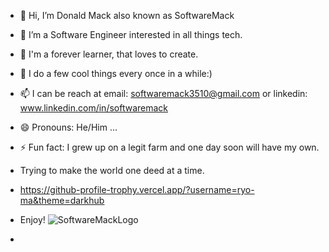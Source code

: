 - 👋 Hi, I’m Donald Mack also known as SoftwareMack
- 👀 I’m a Software Engineer interested in all things tech.
- 🌱 I'm a forever learner, that loves to create.
- 💞️ I do a few cool things every once in a while:)
- 📫 I can be reach at email: softwaremack3510@gmail.com  or linkedin: www.linkedin.com/in/softwaremack  
- 😄 Pronouns: He/Him ...
- ⚡ Fun fact: I grew up on a legit farm and one day soon will have my own.
-  Trying to make the world one deed at a time.
- https://github-profile-trophy.vercel.app/?username=ryo-ma&theme=darkhub 
-  Enjoy!
![SoftwareMackLogo](https://github.com/SoftwareMack/SoftwareMack/assets/142954704/92bba328-e438-4b16-972f-09732835aadf)

-  
<!---
SoftwareMack/SoftwareMack is a ✨ special ✨ repository because its `README.md` (this file) appears on your GitHub profile.
You can click the Preview link to take a look at your changes.
--->
